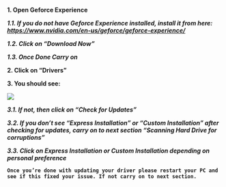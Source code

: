 **1. Open Geforce Experience**

 _**1.1. If you do not have Geforce Experience installed, install it from here: https://www.nvidia.com/en-us/geforce/geforce-experience/**_

 _**1.2. Click on “Download Now”**_

 _**1.3. Once Done Carry on**_

**2. Click on “Drivers”**

**3. You should see:**

 ![](https://i.imgur.com/QKE4Aim.png)

 _**3.1. If not, then click on “Check for Updates”**_

 _**3.2. If you don’t see “Express Installation” or “Custom Installation” after checking for updates, carry on to next section “Scanning Hard Drive for corruptions”**_

 _**3.3. Click on Express Installation or Custom Installation depending on personal preference**_

**`Once you’re done with updating your driver please restart your PC and see if this fixed your issue. If not carry on to next section.`**
